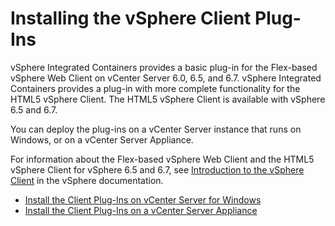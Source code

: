 # Installing the vSphere Client Plug-Ins #

vSphere Integrated Containers provides a basic plug-in for the Flex-based vSphere Web Client on vCenter Server 6.0, 6.5, and 6.7. vSphere Integrated Containers provides a plug-in with more complete functionality for the HTML5 vSphere Client. The HTML5 vSphere Client is available with vSphere 6.5 and 6.7. 

You can deploy the plug-ins on a vCenter Server instance that runs on Windows, or on a vCenter Server Appliance.

For information about the Flex-based vSphere Web Client and the HTML5 vSphere Client for vSphere 6.5 and 6.7, see [Introduction to the vSphere Client](https://pubs.vmware.com/vsphere-65/topic/com.vmware.wcsdk.pg.doc/GUID-3379D310-7802-4B62-8292-D11D928459FC.html) in the vSphere documentation.

* [Install the Client Plug-Ins on vCenter Server for Windows](plugins_vc_windows.md)
* [Install the Client Plug-Ins on a vCenter Server Appliance](plugins_vcsa.md)